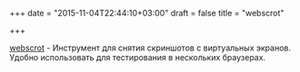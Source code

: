 +++
date = "2015-11-04T22:44:10+03:00"
draft = false
title = "webscrot"

+++

<p><a href="https://github.com/adnanh/webscrot">webscrot</a>&nbsp;- Инструмент для снятия скриншотов с виртуальных экранов. Удобно использовать для тестирования в нескольких браузерах.</p>

